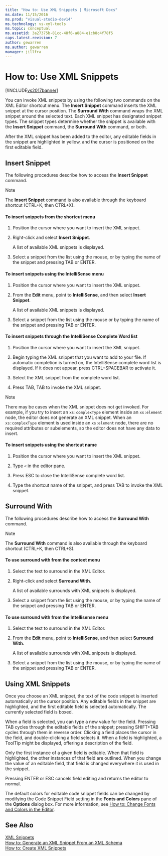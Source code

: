 ```yaml
---
title: "How to: Use XML Snippets | Microsoft Docs"
ms.date: 11/15/2016
ms.prod: "visual-studio-dev14"
ms.technology: vs-xml-tools
ms.topic: conceptual
ms.assetid: 3a27375b-81cc-48f6-a884-e1cb8c4f78f5
caps.latest.revision: 7
author: gewarren
ms.author: gewarren
manager: jillfra
---
```

# How to: Use XML Snippets
[!INCLUDE[vs2017banner](../includes/vs2017banner.md)]

You can invoke XML snippets by using the following two commands on the XML Editor shortcut menu. The **Insert Snippet** command inserts the XML snippet at the cursor position. The **Surround With** command wraps the XML snippet around the selected text. Each XML snippet has designated snippet types. The snippet types determine whether the snippet is available with the **Insert Snippet** command, the **Surround With** command, or both.  
  
 After the XML snippet has been added to the editor, any editable fields in the snippet are highlighted in yellow, and the cursor is positioned on the first editable field.  
  
## Insert Snippet  
 The following procedures describe how to access the **Insert Snippet** command.  
  
> [!NOTE]
> The **Insert Snippet** command is also available through the keyboard shortcut (CTRL+K, then CTRL+X).  
  
#### To insert snippets from the shortcut menu  
  
1. Position the cursor where you want to insert the XML snippet.  
  
2. Right-click and select **Insert Snippet**.  
  
     A list of available XML snippets is displayed.  
  
3. Select a snippet from the list using the mouse, or by typing the name of the snippet and pressing TAB or ENTER.  
  
#### To insert snippets using the IntelliSense menu  
  
1. Position the cursor where you want to insert the XML snippet.  
  
2. From the **Edit** menu, point to **IntelliSense**, and then select **Insert Snippet**.  
  
     A list of available XML snippets is displayed.  
  
3. Select a snippet from the list using the mouse or by typing the name of the snippet and pressing TAB or ENTER.  
  
#### To insert snippets through the IntelliSense Complete Word list  
  
1. Position the cursor where you want to insert the XML snippet.  
  
2. Begin typing the XML snippet that you want to add to your file. If automatic completion is turned on, the IntelliSense complete word list is displayed. If it does not appear, press CTRL+SPACEBAR to activate it.  
  
3. Select the XML snippet from the complete word list.  
  
4. Press TAB, TAB to invoke the XML snippet.  
  
> [!NOTE]
> There may be cases when the XML snippet does not get invoked. For example, if you try to insert an `xs:complexType` element inside an `xs:element` node, the editor does not generate an XML snippet. When an `xs:complexType` element is used inside an `xs:element` node, there are no required attributes or subelements, so the editor does not have any data to insert.  
  
#### To insert snippets using the shortcut name  
  
1. Position the cursor where you want to insert the XML snippet.  
  
2. Type `<` in the editor pane.  
  
3. Press ESC to close the IntelliSense complete word list.  
  
4. Type the shortcut name of the snippet, and press TAB to invoke the XML snippet.  
  
## Surround With  
 The following procedures describe how to access the **Surround With** command.  
  
> [!NOTE]
> The **Surround With** command is also available through the keyboard shortcut (CTRL+K, then CTRL+S).  
  
#### To use surround with from the context menu  
  
1. Select the text to surround in the XML Editor.  
  
2. Right-click and select **Surround With**.  
  
     A list of available surrounds with XML snippets is displayed.  
  
3. Select a snippet from the list using the mouse, or by typing the name of the snippet and pressing TAB or ENTER.  
  
#### To use surround with from the Intellisense menu  
  
1. Select the text to surround in the XML Editor.  
  
2. From the **Edit** menu, point to **IntelliSense**, and then select **Surround With**.  
  
     A list of available surrounds with XML snippets is displayed.  
  
3. Select a snippet from the list using the mouse, or by typing the name of the snippet and pressing TAB or ENTER.  
  
## Using XML Snippets  
 Once you choose an XML snippet, the text of the code snippet is inserted automatically at the cursor position. Any editable fields in the snippet are highlighted, and the first editable field is selected automatically. The currently selected field is boxed.  
  
 When a field is selected, you can type a new value for the field. Pressing TAB cycles through the editable fields of the snippet; pressing SHIFT+TAB cycles through them in reverse order. Clicking a field places the cursor in the field, and double-clicking a field selects it. When a field is highlighted, a ToolTip might be displayed, offering a description of the field.  
  
 Only the first instance of a given field is editable. When that field is highlighted, the other instances of that field are outlined. When you change the value of an editable field, that field is changed everywhere it is used in the snippet.  
  
 Pressing ENTER or ESC cancels field editing and returns the editor to normal.  
  
 The default colors for editable code snippet fields can be changed by modifying the Code Snippet Field setting in the **Fonts and Colors** pane of the **Options** dialog box. For more information, see [How to: Change Fonts and Colors in the Editor](../ide/reference/how-to-change-fonts-and-colors-in-the-editor.md).  
  
## See Also  
 [XML Snippets](../xml-tools/xml-snippets.md)   
 [How to: Generate an XML Snippet From an XML Schema](../xml-tools/how-to-generate-an-xml-snippet-from-an-xml-schema.md)   
 [How to: Create XML Snippets](../xml-tools/how-to-create-xml-snippets.md)
